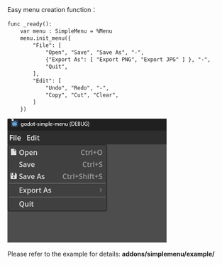 Easy menu creation function：


```gdscript
func _ready():
	var menu : SimpleMenu = %Menu
	menu.init_menu({
		"File": [
			"Open", "Save", "Save As", "-",
			{"Export As": [ "Export PNG", "Export JPG" ] }, "-",
			"Quit",
		],
		"Edit": [
			"Undo", "Redo", "-",
			"Copy", "Cut", "Clear",
		]
	})
```

![](addons/simplemenu/images/2024-04-07_081721.png)


Please refer to the example for details: **addons/simplemenu/example/**
